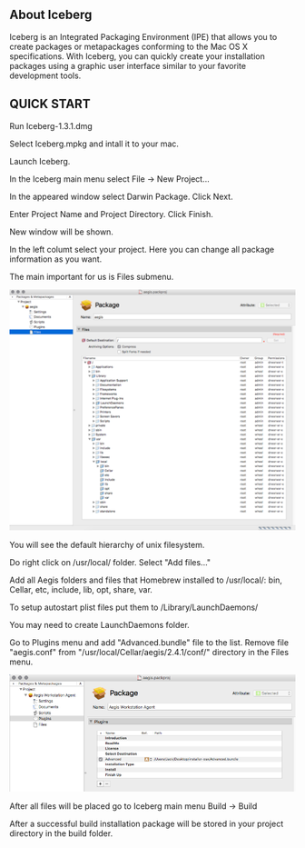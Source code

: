 About Iceberg
-------------

Iceberg is an Integrated Packaging Environment (IPE) that allows you to create packages or metapackages conforming to the Mac OS X specifications. With Iceberg, you can quickly create your installation packages using a graphic user interface similar to your favorite development tools.

QUICK START
-----------

Run Iceberg-1.3.1.dmg

Select Iceberg.mpkg and intall it to your mac.

Launch Iceberg.

In the Iceberg main menu select File -> New Project...

In the appeared window select Darwin Package. Click Next.

Enter Project Name and Project Directory. Click Finish.

New window will be shown.

In the left columt select your project. Here you can change all package information as you want.

The main important for us is Files submenu.

![alt text](FilesMenu.png)

You will see the default hierarchy of unix filesystem.

Do right click on /usr/local/ folder. Select "Add files..."

Add all Aegis folders and files that Homebrew installed to /usr/local/: bin, Cellar, etc, include, lib, opt, share, var.

To setup autostart plist files put them to /Library/LaunchDaemons/

You may need to create LaunchDaemons folder.

Go to Plugins menu and add "Advanced.bundle" file to the list. Remove file "aegis.conf" from "/usr/local/Cellar/aegis/2.4.1/conf/" directory in the Files menu.

![alt text](PluginsMenu.png)

After all files will be placed go to Iceberg main menu Build -> Build

After a successful build installation package will be stored in your project directory in the build folder.


